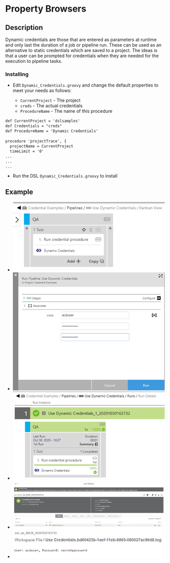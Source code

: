 # Property Browsers

## Description

Dynamic credentials are those that are entered as parameters at runtime and only last the duration of a job or pipeline run. These can be used as an alternative to static credentials which are saved to a project. The ideas is that a user
 can be prompted for credentials when they are needed for the execution to pipeline tasks.

### Installing

* Edit `Dynamic_Credentials.groovy` and change the default properties to meet your needs as follows:

    * `CurrentProject` - The project 
    * `creds` - The actual credentials
    * `ProcedureName`  - The name of this procedure

```
def CurrentProject = 'dslsamples'
def Credentials = "creds"
def ProcedureName = 'Dynamic Credentials'

procedure 'projectTrace', {
  projectName = CurrentProject
  timeLimit = '0'
...
...
...
```

* Run the DSL `Dynamic_Credentials.groovy` to install

## Example

 
- ![Pipeline Definition](img/Pipeline%20definition.png)
- ![Pipeline run dialog](img/Pipeline%20run%20dialog.png)
- ![Pipeline runtime](img/Pipeline%20runtime.png)
- ![Job details](img/Job%20details.png)
- ![Job step logfile](img/Job%20step%20logfile.png)

